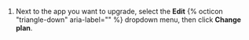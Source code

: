 1. Next to the app you want to upgrade, select the **Edit** {% octicon "triangle-down" aria-label="" %} dropdown menu, then click **Change plan**.

